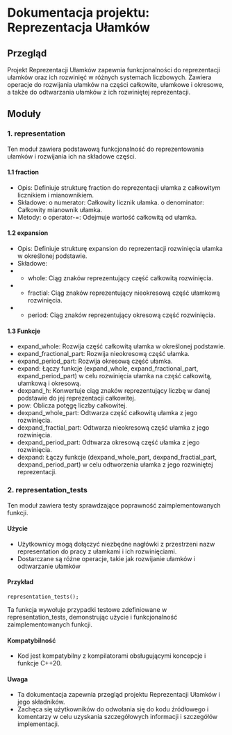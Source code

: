 # Dokumentacja projektu: Reprezentacja Ułamków

## Przegląd
Projekt Reprezentacji Ułamków zapewnia funkcjonalności do reprezentacji 
ułamków oraz ich rozwinięć w różnych systemach liczbowych. Zawiera operacje 
do rozwijania ułamków na części całkowite, ułamkowe i okresowe, a także do 
odtwarzania ułamków z ich rozwiniętej reprezentacji.
## Moduły
### 1. representation
Ten moduł zawiera podstawową funkcjonalność do reprezentowania ułamków i 
rozwijania ich na składowe części.
#### 1.1 fraction
* Opis: Definiuje strukturę fraction do reprezentacji ułamka z 
całkowitym licznikiem i mianownikiem.
* Składowe:
o numerator: Całkowity licznik ułamka.
o denominator: Całkowity mianownik ułamka.
* Metody:
o operator-=: Odejmuje wartość całkowitą od ułamka.
#### 1.2 expansion
* Opis: Definiuje strukturę expansion do reprezentacji rozwinięcia 
ułamka w określonej podstawie.
* Składowe:
* * whole: Ciąg znaków reprezentujący część całkowitą rozwinięcia.
* * fractial: Ciąg znaków reprezentujący nieokresową część ułamkową 
rozwinięcia.
* * period: Ciąg znaków reprezentujący okresową część rozwinięcia.
#### 1.3 Funkcje
* expand_whole: Rozwija część całkowitą ułamka w określonej podstawie.
* expand_fractional_part: Rozwija nieokresową część ułamka.
* expand_period_part: Rozwija okresową część ułamka.
* expand: Łączy funkcje (expand_whole, expand_fractional_part, 
expand_period_part) w celu rozwinięcia ułamka na część całkowitą, 
ułamkową i okresową.
* dexpand_h: Konwertuje ciąg znaków reprezentujący liczbę w danej 
podstawie do jej reprezentacji całkowitej.
* pow: Oblicza potęgę liczby całkowitej.
* dexpand_whole_part: Odtwarza część całkowitą ułamka z jego 
rozwinięcia.
* dexpand_fractial_part: Odtwarza nieokresową część ułamka z jego 
rozwinięcia.
* dexpand_period_part: Odtwarza okresową część ułamka z jego 
rozwinięcia.
* dexpand: Łączy funkcje (dexpand_whole_part, dexpand_fractial_part, 
dexpand_period_part) w celu odtworzenia ułamka z jego rozwiniętej 
reprezentacji.
### 2. representation_tests
Ten moduł zawiera testy sprawdzające poprawność zaimplementowanych 
funkcji.
#### Użycie
* Użytkownicy mogą dołączyć niezbędne nagłówki z przestrzeni nazw 
representation do pracy z ułamkami i ich rozwinięciami.
* Dostarczane są różne operacje, takie jak rozwijanie ułamków i
odtwarzanie ułamków
#### Przykład
```
representation_tests();
```

Ta funkcja wywołuje przypadki testowe zdefiniowane w representation_tests, 
demonstrując użycie i funkcjonalność zaimplementowanych funkcji.
#### Kompatybilność
* Kod jest kompatybilny z kompilatorami obsługującymi koncepcje i 
funkcje C++20.
#### Uwaga
* Ta dokumentacja zapewnia przegląd projektu Reprezentacji Ułamków i 
jego składników.
* Zachęca się użytkowników do odwołania się do kodu źródłowego i 
komentarzy w celu uzyskania szczegółowych informacji i szczegółów 
implementacji.